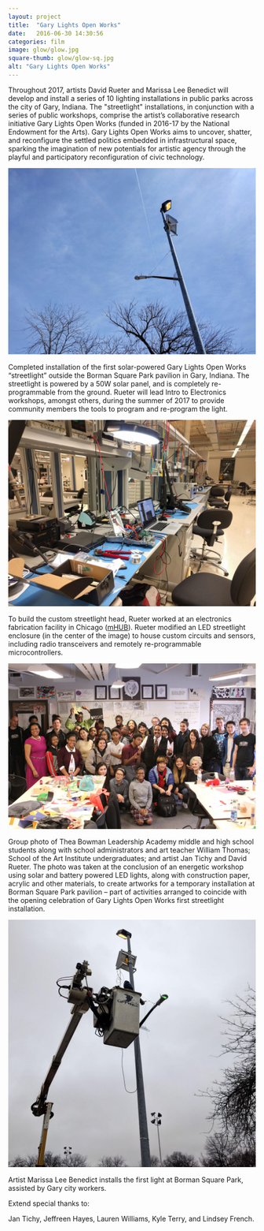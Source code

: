 ```yaml
---
layout: project
title:  "Gary Lights Open Works"
date:   2016-06-30 14:30:56
categories: film
image: glow/glow.jpg
square-thumb: glow/glow-sq.jpg
alt: "Gary Lights Open Works"
---
```

Throughout 2017, artists David Rueter and Marissa Lee Benedict will develop and install a series of 10 lighting installations in public parks across the city of Gary, Indiana. The "streetlight" installations, in conjunction with a series of public workshops, comprise the artist&rsquo;s collaborative research initiative Gary Lights Open Works (funded in 2016-17 by the National Endowment for the Arts). Gary Lights Open Works aims to uncover, shatter, and reconfigure the settled politics embedded in infrastructural space, sparking the imagination of new potentials for artistic agency through the playful and participatory reconfiguration of civic technology.

![](/img/large/glow/image9.jpg)  

Completed installation of the first solar-powered Gary Lights Open Works &ldquo;streetlight&rdquo; outside the Borman Square Park pavilion in Gary, Indiana. The streetlight is powered by a 50W solar panel, and is completely re-programmable from the ground. Rueter will lead Intro to Electronics workshops, amongst others, during the summer of 2017 to provide community members the tools to program and re-program the light.

![](/img/large/glow/image24.jpg)  

To build the custom streetlight head, Rueter worked at an electronics fabrication facility in Chicago ([mHUB](https://mhubchicago.com/)). Rueter modified an LED streetlight enclosure (in the center of the image) to house custom circuits and sensors, including radio transceivers and remotely re-programmable microcontrollers. 

![](/img/large/glow/image13.jpg)  

Group photo of Thea Bowman Leadership Academy middle and high school students along with school administrators and art teacher William Thomas; School of the Art Institute undergraduates; and artist Jan Tichy and David Rueter. The photo was taken at the conclusion of an energetic workshop using solar and battery powered LED lights, along with construction paper, acrylic and other materials, to create artworks for a temporary installation at Borman Square Park pavilion &ndash; part of activities arranged to coincide with the opening celebration of Gary Lights Open Works first streetlight installation.

![](/img/large/glow/image6.jpg)  

Artist Marissa Lee Benedict installs the first light at Borman Square Park, assisted by Gary city workers.



Extend special thanks to:

Jan Tichy, Jeffreen Hayes, Lauren Williams, Kyle Terry, and Lindsey French. 
